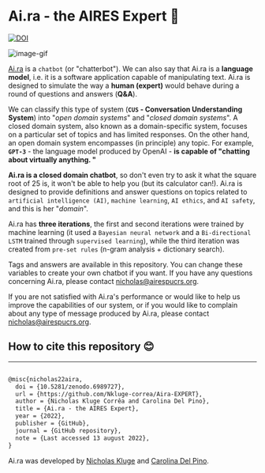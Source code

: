 # Ai.ra - the AIRES Expert 🤖

[![DOI](https://zenodo.org/badge/499891032.svg)](https://zenodo.org/badge/latestdoi/499891032)

![image-gif](https://media1.giphy.com/media/S60CrN9iMxFlyp7uM8/giphy.gif)

[Ai.ra](http://aira-expert-en.airespucrs.org/) is a `chatbot` (or "chatterbot"). We can also say that Ai.ra is a **language model**, i.e. it is a software application capable of manipulating text. Ai.ra is designed to simulate the way a **human (expert)** would behave during a round of questions and answers (**Q&A**).

We can classify this type of system (**`CUS` - Conversation Understanding System**) into "_open domain systems_" and "_closed domain systems_". A closed domain system, also known as a domain-specific system, focuses on a particular set of topics and has limited responses. On the other hand, an open domain system encompasses (in principle) any topic. For example, **`GPT-3`** - the language model produced by OpenAI - **is capable of "chatting about virtually anything. "**

**Ai.ra is a closed domain chatbot**, so don't even try to ask it what the square root of 25 is, it won't be able to help you (but its calculator can!). Ai.ra is designed to provide definitions and answer questions on topics related to `artificial intelligence (AI)`, `machine learning`, `AI ethics`, and `AI safety`, and this is her "_domain_".

Ai.ra has **three iterations**, the first and second iterations were trained by machine learning (it used a `Bayesian neural network` and a `Bi-directional LSTM` trained through `supervised learning`), while the third iteration was created from `pre-set rules` (n-gram analysis + dictionary search).

Tags and answers are available in this repository. You can change these variables to create your own chatbot if you want. If you have any questions concerning Ai.ra, please contact [nicholas@airespucrs.org](mailto:nicholas@airespucrs.org).

If you are not satisfied with Ai.ra's performance or would like to help us improve the capabilities of our system, or if you would like to complain about any type of message produced by Ai.ra, please contact [nicholas@airespucrs.org](mailto:nicholas@airespucrs.org).

## How to cite this repository 😊

---

```latex

@misc{nicholas22aira,
  doi = {10.5281/zenodo.6989727},
  url = {https://github.com/Nkluge-correa/Aira-EXPERT},
  author = {Nicholas Kluge Corrêa and Carolina Del Pino},
  title = {Ai.ra - the AIRES Expert},
  year = {2022},
  publisher = {GitHub},
  journal = {GitHub repository},
  note = {Last accessed 13 august 2022},
}

```

Ai.ra was developed by [Nicholas Kluge](https://nkluge-correa.github.io/) and [Carolina Del Pino](http://lattes.cnpq.br/6291330432531578).
